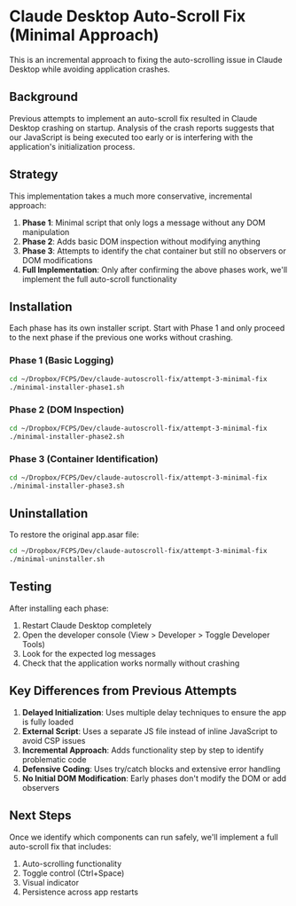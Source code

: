 # Claude Desktop Auto-Scroll Fix (Minimal Approach)

This is an incremental approach to fixing the auto-scrolling issue in Claude Desktop while avoiding application crashes.

## Background

Previous attempts to implement an auto-scroll fix resulted in Claude Desktop crashing on startup. Analysis of the crash reports suggests that our JavaScript is being executed too early or is interfering with the application's initialization process.

## Strategy

This implementation takes a much more conservative, incremental approach:

1. **Phase 1**: Minimal script that only logs a message without any DOM manipulation
2. **Phase 2**: Adds basic DOM inspection without modifying anything
3. **Phase 3**: Attempts to identify the chat container but still no observers or DOM modifications
4. **Full Implementation**: Only after confirming the above phases work, we'll implement the full auto-scroll functionality

## Installation

Each phase has its own installer script. Start with Phase 1 and only proceed to the next phase if the previous one works without crashing.

### Phase 1 (Basic Logging)

```bash
cd ~/Dropbox/FCPS/Dev/claude-autoscroll-fix/attempt-3-minimal-fix
./minimal-installer-phase1.sh
```

### Phase 2 (DOM Inspection)

```bash
cd ~/Dropbox/FCPS/Dev/claude-autoscroll-fix/attempt-3-minimal-fix
./minimal-installer-phase2.sh
```

### Phase 3 (Container Identification)

```bash
cd ~/Dropbox/FCPS/Dev/claude-autoscroll-fix/attempt-3-minimal-fix
./minimal-installer-phase3.sh
```

## Uninstallation

To restore the original app.asar file:

```bash
cd ~/Dropbox/FCPS/Dev/claude-autoscroll-fix/attempt-3-minimal-fix
./minimal-uninstaller.sh
```

## Testing

After installing each phase:

1. Restart Claude Desktop completely
2. Open the developer console (View > Developer > Toggle Developer Tools)
3. Look for the expected log messages
4. Check that the application works normally without crashing

## Key Differences from Previous Attempts

1. **Delayed Initialization**: Uses multiple delay techniques to ensure the app is fully loaded
2. **External Script**: Uses a separate JS file instead of inline JavaScript to avoid CSP issues
3. **Incremental Approach**: Adds functionality step by step to identify problematic code
4. **Defensive Coding**: Uses try/catch blocks and extensive error handling
5. **No Initial DOM Modification**: Early phases don't modify the DOM or add observers

## Next Steps

Once we identify which components can run safely, we'll implement a full auto-scroll fix that includes:

1. Auto-scrolling functionality
2. Toggle control (Ctrl+Space)
3. Visual indicator
4. Persistence across app restarts
